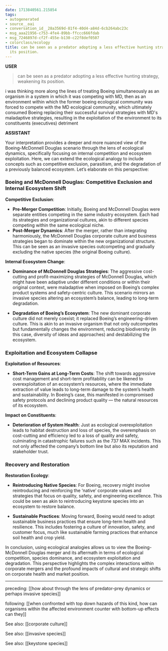 ```yaml
---
date: 1713840561.215854
tags:
- autogenerated
- source__oai
- conversation_id__28a3569d-81f4-40d4-a84d-6cb264abc23c
- msg_aaa21956-c753-4fe4-89bb-ffccc666fdab
- msg_7246897d-cf2f-455e-b130-c22f8def0507
- colorclass/ecology
title: can be seen as a predator adopting a less effective hunting strategy, weakening
  its position.
---
```


**USER**

> can be seen as a predator adopting a less effective hunting strategy, weakening its position.

i was thinking more along the lines of treating Boeing simultaneously as an organism in a system in which it was competing with MD, then as an environment within which the former boeing ecological community was forced to compete with the MD ecological community, which ultimately consumed Boeing replacing their successful survival strategies with MD's maladaptive strategies, resulting in the exploitation of the environment to its constituents (executives) detriment


**ASSISTANT**

Your interpretation provides a deeper and more nuanced view of the Boeing-McDonnell Douglas scenario through the lens of ecological dynamics, specifically focusing on internal competition and ecosystem exploitation. Here, we can extend the ecological analogy to include concepts such as competitive exclusion, parasitism, and the degradation of a previously balanced ecosystem. Let’s elaborate on this perspective:

### Boeing and McDonnell Douglas: Competitive Exclusion and Internal Ecosystem Shift

**Competitive Exclusion**:
- **Pre-Merger Competition**: Initially, Boeing and McDonnell Douglas were separate entities competing in the same industry ecosystem. Each had its strategies and organizational cultures, akin to different species competing within the same ecological niche.
- **Post-Merger Dynamics**: After the merger, rather than integrating harmoniously, the McDonnell Douglas corporate culture and business strategies began to dominate within the new organizational structure. This can be seen as an invasive species outcompeting and gradually excluding the native species (the original Boeing culture).

**Internal Ecosystem Change**:
- **Dominance of McDonnell Douglas Strategies**: The aggressive cost-cutting and profit-maximizing strategies of McDonnell Douglas, which might have been adaptive under different conditions or within their original context, were maladaptive when imposed on Boeing’s complex product systems and safety-centric culture. This scenario mirrors an invasive species altering an ecosystem’s balance, leading to long-term degradation.

- **Degradation of Boeing’s Ecosystem**: The new dominant corporate culture did not merely coexist; it replaced Boeing’s engineering-driven culture. This is akin to an invasive organism that not only outcompetes but fundamentally changes the environment, reducing biodiversity (in this case, diversity of ideas and approaches) and destabilizing the ecosystem.

### Exploitation and Ecosystem Collapse

**Exploitation of Resources**:
- **Short-Term Gains at Long-Term Costs**: The shift towards aggressive cost management and short-term profitability can be likened to overexploitation of an ecosystem’s resources, where the immediate extraction of value leads to long-term damage to the system’s health and sustainability. In Boeing’s case, this manifested in compromised safety protocols and declining product quality — the natural resources of its ecosystem.

**Impact on Constituents**:
- **Deterioration of System Health**: Just as ecological overexploitation leads to habitat destruction and loss of species, the overemphasis on cost-cutting and efficiency led to a loss of quality and safety, culminating in catastrophic failures such as the 737 MAX incidents. This not only affected the company’s bottom line but also its reputation and stakeholder trust.

### Recovery and Restoration

**Restoration Ecology**:
- **Reintroducing Native Species**: For Boeing, recovery might involve reintroducing and reinforcing the ‘native’ corporate values and strategies that focus on quality, safety, and engineering excellence. This could be seen as akin to reintroducing keystone species into an ecosystem to restore balance.

- **Sustainable Practices**: Moving forward, Boeing would need to adopt sustainable business practices that ensure long-term health and resilience. This includes fostering a culture of innovation, safety, and customer focus, much like sustainable farming practices that enhance soil health and crop yield.

In conclusion, using ecological analogies allows us to view the Boeing-McDonnell Douglas merger and its aftermath in terms of ecological competition, species dominance, and ecosystem exploitation and degradation. This perspective highlights the complex interactions within corporate mergers and the profound impacts of cultural and strategic shifts on corporate health and market position.


---

preceding: [[how about through the lens of predator-prey dynamics or perhaps invasive species]]  


following: [[when confronted with top down hazards of this kind, how can organisms within the affected environment counter with bottom-up effects can they]]

See also: [[corporate culture]]


See also: [[invasive species]]


See also: [[keystone species]]